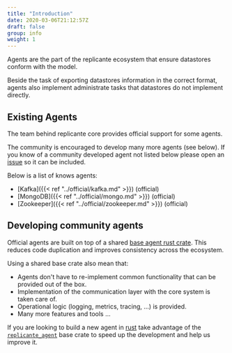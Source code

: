 ```yaml
---
title: "Introduction"
date: 2020-03-06T21:12:57Z
draft: false
group: info
weight: 1
---
```


Agents are the part of the replicante ecosystem that ensure datastores conform with the model.

Beside the task of exporting datastores information in the correct format,
agents also implement administrate tasks that datastores do not implement directly.


## Existing Agents
The team behind replicante core provides official support for some agents.

The community is encouraged to develop many more agents (see below).
If you know of a community developed agent not listed below please open an
[issue](https://github.com/replicante-io/agents/issues/new) so it can be included.

Below is a list of knows agents:

  * [Kafka]({{< ref "../official/kafka.md" >}}) (official)
  * [MongoDB]({{< ref "../official/mongo.md" >}}) (official)
  * [Zookeeper]({{< ref "../official/zookeeper.md" >}}) (official)


## Developing community agents
Official agents are built on top of a shared
[base agent rust crate](https://github.com/replicante-io/agents/tree/main/base).
This reduces code duplication and improves consistency across the ecosystem.

Using a shared base crate also mean that:

  * Agents don't have to re-implement common functionality that can be provided out of the box.
  * Implementation of the communication layer with the core system is taken care of.
  * Operational logic (logging, metrics, tracing, ...) is provided.
  * Many more features and tools ...

If you are looking to build a new agent in [rust](https://www.rust-lang.org/) take advantage of the
[`replicante_agent`](https://docs.rs/replicante_agent)
base crate to speed up the development and help us improve it.
